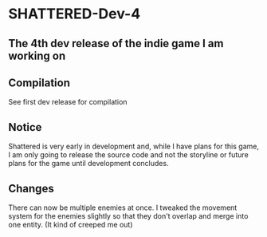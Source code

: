 # SHATTERED-Dev-4
The 4th dev release of the indie game I am working on
------------------------------------------------------------------
## Compilation
See first dev release for compilation
## Notice
Shattered is very early in development and, while I have plans for this game, I am only going to release the source code and not the storyline or future plans for the game until development concludes.
## Changes
There can now be multiple enemies at once. I tweaked the movement system for the enemies slightly so that they don't overlap and merge into one entity. (It kind of creeped me out)
